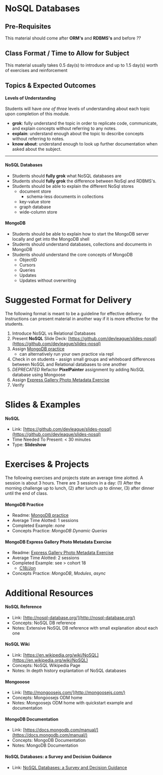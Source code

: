 # NoSQL Databases

## Pre-Requisites
This material should come after **ORM's** and **RDBMS's** and before  *??*

## Class Format / Time to Allow for Subject
This material usually takes 0.5 day(s) to introduce and up to 1.5 day(s) worth of exercises and reinforcement

## Topics & Expected Outcomes

#### Levels of Understanding
Students will have *one of three* levels of understanding about each topic upon completion of this module.
- **grok**: fully understand the topic in order to replicate code, communicate, and explain concepts without referring to any notes.
- **explain**: understand enough about the topic to describe concepts without referring to notes.
- **know about**: understand enough to look up further documentation when asked about the subject.

---

#### NoSQL Databases
- Students should **fully grok** what NoSQL databases are
- Students should **fully grok** the difference between NoSql and RDBMS's.
- Students should be able to explain the different NoSql stores
    - document store
        - schema-less documents in collections
    - key-value store
    - graph database
    - wide-column store

#### MongoDB
- Students should be able to explain how to start the MongoDB server locally and get into the MongoDB shell
- Students should understand databases, collections and documents in MongoDB
- Students should understand the core concepts of MongoDB
    - ObjectID
    - Cursors
    - Queries
    - Updates
    - Updates without overwriting

# Suggested Format for Delivery
The following format is meant to be a guideline for effective delivery. Instructions can present material in another way if it is more effective for the students.

1. Introduce NoSQL vs Relational Databases
1. Present **NoSQL** Slide Deck: [https://github.com/devleague/slides-nosql](https://github.com/devleague/slides-nosql)
1. Assign [MongoDB practice](./MongoDbPractice.md)
    - can alternatively run your own practice via repl
1. Check in on students - assign small groups and whiteboard differences between NoSQL and Relational databases to one another
1. _DEPRECATED_ Refactor **PixelPainter** assignment by adding NoSQL database using Mongoose
1. Assign [Express Gallery Photo Metadata Exercise](./Express-Gallery-Photo-Metadata-Exercise.md)
1. Verify

# Slides & Examples

#### NoSQL
- Link: [https://github.com/devleague/slides-nosql](https://github.com/devleague/slides-nosql)
- Time Needed To Present: < 30 minutes
- Type: **Slideshow**

# Exercises & Projects
The following exercises and projects state an average time alotted. A session is about 3 hours. There are 3 sessions in a day: (1) After the morning challenge up to lunch, (2) after lunch up to dinner, (3) after dinner until the end of class.

#### MongoDB Practice
- Readme: [MongoDB practice](./MongoDbPractice.md)
- Average Time Alotted: 1 sessions
- Completed Example: _none_
- Concepts Practice: *MongoDB Dynamic Queries*

#### MongoDB Express Gallery Photo Metadata Exercise
- Readme: [Express Gallery Photo Metadata Exercise](./Express-Gallery-Photo-Metadata-Exercise.md)
- Average Time Alotted: 2 sessions
- Completed Example:  see > cohort 18
    - [C18/Jon](https://github.com/johnwangel/express-gallery/tree/mongo)
- Concepts Practice: *MongoDB*, *Modules*, *async*

# Additional Resources

#### NoSQL Reference
- Link: [http://nosql-database.org/](http://nosql-database.org/)
- Concepts: NoSQL DB reference
- Notes: Extensive NoSQL DB reference with small explanation about each one

#### NoSQL Wiki
- Link: [https://en.wikipedia.org/wiki/NoSQL](https://en.wikipedia.org/wiki/NoSQL)
- Concepts: NoSQL Wikipedia Page
- Notes: In depth history explantation of NoSQL databases

#### Mongooose
- Link: [http://mongoosejs.com/](http://mongoosejs.com/)
- Concepts: Mongoosejs ODM home
- Notes: Mongoosejs ODM home with quickstart example and documentation

#### MongoDB Documentation
- Link: [https://docs.mongodb.com/manual/](https://docs.mongodb.com/manual/)
- Concepts: MongoDB Documentation
- Notes: MongoDB Documentation

#### NoSQL Databases: a Survey and Decision Guidance
- Link: [NoSQL Databases: a Survey and Decision Guidance](https://medium.com/baqend-blog/nosql-databases-a-survey-and-decision-guidance-ea7823a822d#.iac9pgy2j)
